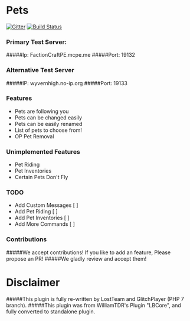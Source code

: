 # Pets
[![Gitter](https://badges.gitter.im/LostTeam/Pets.svg)](https://gitter.im/LostTeam/Pets?utm_source=badge&utm_medium=badge&utm_campaign=pr-badge)
[![Build Status](http://66.61.79.144:8080/job/Pets%20Plugin/badge/icon)](http://74.141.54.178:8080/job/Pets%20Plugin/)
### Primary Test Server:
#####Ip: FactionCraftPE.mcpe.me
#####Port: 19132

### Alternative Test Server
#####IP: wyvernhigh.no-ip.org
#####Port: 19133

### Features
- Pets are following you
- Pets can be changed easily
- Pets can be easily renamed
- List of pets to choose from!
- OP Pet Removal

### Unimplemented Features
- Pet Riding
- Pet Inventories
- Certain Pets Don't Fly

### TODO
- Add Custom Messages [ ]
- Add Pet Riding [ ]
- Add Pet Inventories [ ]
- Add More Commands [ ]

### Contributions
#####We accept contributions! If you like to add an feature, Please propose an PR!
#####We gladly review and accept them!

# Disclaimer
#####This plugin is fully re-written by LostTeam and GlitchPlayer (PHP 7 branch).
#####This plugin was from WilliamTDR's Plugin "LBCore", and fully converted to standalone plugin.
